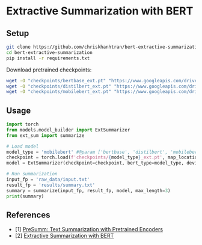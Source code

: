 # Extractive Summarization with BERT

## Setup
```sh
git clone https://github.com/chriskhanhtran/bert-extractive-summarization.git
cd bert-extractive-summarization
pip install -r requirements.txt
```

Download pretrained checkpoints:

```sh
wget -O "checkpoints/bertbase_ext.pt" "https://www.googleapis.com/drive/v3/files/1t27zkFMUnuqRcsqf2fh8F1RwaqFoMw5e?alt=media&key=AIzaSyCmo6sAQ37OK8DK4wnT94PoLx5lx-7VTDE"
wget -O "checkpoints/distilbert_ext.pt" "https://www.googleapis.com/drive/v3/files/1WxU7cHECfYaU32oTM0JByTRGS5f6SYEF?alt=media&key=AIzaSyCmo6sAQ37OK8DK4wnT94PoLx5lx-7VTDE"
wget -O "checkpoints/mobilebert_ext.pt" "https://www.googleapis.com/drive/v3/files/1umMOXoueo38zID_AKFSIOGxG9XjS5hDC?alt=media&key=AIzaSyCmo6sAQ37OK8DK4wnT94PoLx5lx-7VTDE"
```

## Usage

```python
import torch
from models.model_builder import ExtSummarizer
from ext_sum import summarize

# Load model
model_type = 'mobilebert' #@param ['bertbase', 'distilbert', 'mobilebert']
checkpoint = torch.load(f'checkpoints/{model_type}_ext.pt', map_location='cpu')
model = ExtSummarizer(checkpoint=checkpoint, bert_type=model_type, device='cpu')

# Run summarization
input_fp = 'raw_data/input.txt'
result_fp = 'results/summary.txt'
summary = summarize(input_fp, result_fp, model, max_length=3)
print(summary)
```

## References
- [1] [PreSumm:  Text Summarization with Pretrained Encoders](https://github.com/nlpyang/PreSumm)
- [2] [Extractive Summarization with BERT](https://github.com/chriskhanhtran/bert-extractive-summarization/)
